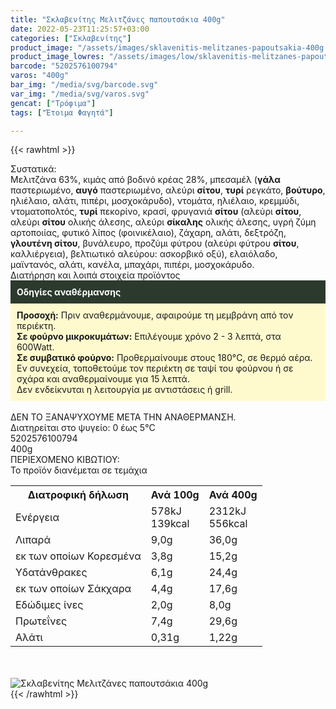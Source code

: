 ```yaml
---
title: "Σκλαβενίτης Μελιτζάνες παπουτσάκια 400g"
date: 2022-05-23T11:25:57+03:00
categories: ["Σκλαβενίτης"]
product_image: "/assets/images/sklavenitis-melitzanes-papoutsakia-400g.jpg"
product_image_lowres: "/assets/images/low/sklavenitis-melitzanes-papoutsakia-400g.jpg"
barcode: "5202576100794"
varos: "400g"
bar_img: "/media/svg/barcode.svg"
var_img: "/media/svg/varos.svg"
gencat: ["Τρόφιμα"]
tags: ["Έτοιμα Φαγητά"]

---
```

{{< rawhtml >}}

<div class="sload548"><div class="product"><div id="sistatika">Συστατικά:</div><div class="alltext">Μελιτζάνα 63%, κιμάς από βοδινό κρέας 28%, μπεσαμέλ (<b>γάλα</b> παστεριωμένο, <b>αυγό</b> παστεριωμένο, αλεύρι <b>σίτου</b>, <b>τυρί</b> ρεγκάτο, <b>βούτυρο</b>, ηλιέλαιο, αλάτι, πιπέρι, μοσχοκάρυδο), ντομάτα, ηλιέλαιο, κρεμμύδι, ντοματοπολτός, <b>τυρί</b> πεκορίνο, κρασί, φρυγανιά <b>σίτου</b> (αλεύρι <b>σίτου</b>, αλεύρι <b>σίτου</b> ολικής άλεσης, αλεύρι <b>σίκαλης</b> ολικής άλεσης, υγρή ζύμη αρτοποιίας, φυτικό λίπος (φοινικέλαιο), ζάχαρη, αλάτι, δεξτρόζη, <b>γλουτένη σίτου</b>, βυνάλευρο, προζύμι φύτρου (αλεύρι φύτρου <b>σίτου</b>, καλλιέργεια), βελτιωτικό αλεύρου: ασκορβικό οξύ), ελαιόλαδο, μαϊντανός, αλάτι, κανέλα, μπαχάρι, πιπέρι, μοσχοκάρυδο.</div><div id="loipa">Διατήρηση και λοιπά στοιχεία προϊόντος</div><div class="alltext"><div style="background:#2b3a2d;padding:10px;color:#fff"><b>Οδηγίες αναθέρμανσης</b></div><div style="background:#ffface;padding:10px;"><b>Προσοχή:</b> Πριν αναθερμάνουμε, αφαιρούμε τη μεμβράνη από τον περιέκτη.<br><b>Σε φούρνο μικροκυμάτων:</b> Επιλέγουμε χρόνο 2 - 3 λεπτά, στα 600Watt.<br><b>Σε συμβατικό φούρνο:</b> Προθερμαίνουμε στους 180°C, σε θερμό αέρα. Εν συνεχεία, τοποθετούμε τον περιέκτη σε ταψί του φούρνου ή σε σχάρα και αναθερμαίνουμε για 15 λεπτά.<br>Δεν ενδείκνυται η λειτουργία με αντιστάσεις ή grill.</div><br>ΔΕΝ ΤΟ ΞΑΝΑΨΥΧΟΥΜΕ ΜΕΤΑ ΤΗΝ ΑΝΑΘΕΡΜΑΝΣΗ.<br>Διατηρείται στο ψυγείο: 0 έως 5°C<br></div><div id="barcode"><div id="barimage1"></div><span id="bartext">5202576100794</span></div><div id="varos"><div id="varosimage1"></div><span id="varostext">400g</span></div><div id="kivotio">ΠΕΡΙΕΧΟΜΕΝΟ ΚΙΒΩΤΙΟΥ:<br>Το προϊόν διανέμεται σε τεμάχια</div><div class="tabout"><table id="diatable"><tbody><tr><th>Διατροφική δήλωση</th><th>Ανά 100g</th><th>Ανά 400g</th></tr><tr><td class="texr2">Ενέργεια</td><td class="texr">578kJ<br>139kcal</td><td class="texr">2312kJ<br>556kcal</td></tr><tr><td class="texr2">Λιπαρά</td><td class="texr">9,0g</td><td class="texr">36,0g</td></tr><tr><td class="gray">εκ των οποίων Κορεσµένα</td><td class="gray2">3,8g</td><td class="gray2">15,2g</td></tr><tr><td class="texr2">Yδατάνθρακες</td><td class="texr">6,1g</td><td class="texr">24,4g</td></tr><tr><td class="gray">εκ των οποίων Σάκχαρα</td><td class="gray2">4,4g</td><td class="gray2">17,6g</td></tr><tr><td class="texr2">Eδώδιμες ίνες</td><td class="texr">2,0g</td><td class="texr">8,0g</td></tr><tr><td class="texr2">Πρωτεΐνες</td><td class="texr">7,4g</td><td class="texr">29,6g</td></tr><tr><td class="texr2">Αλάτι</td><td class="texr">0,31g</td><td class="texr">1,22g</td></tr></tbody></table></div><br><br><div class="pimg"><img alt="Σκλαβενίτης Μελιτζάνες παπουτσάκια 400g" title="Σκλαβενίτης Μελιτζάνες παπουτσάκια 400g" src="/assets/images/sklavenitis-melitzanes-papoutsakia-400g.jpg"></div></div></div>
{{< /rawhtml >}}


